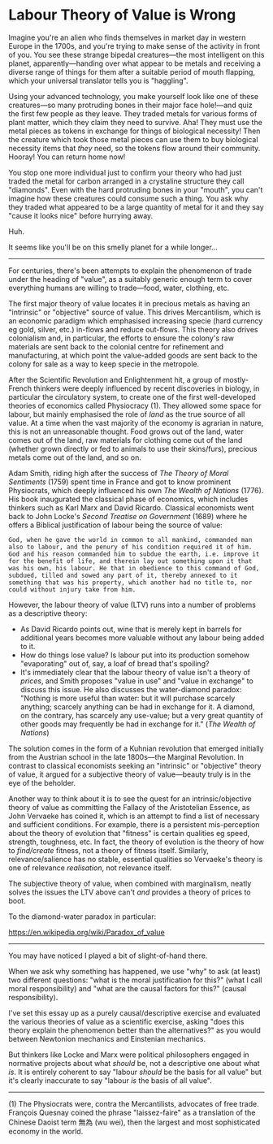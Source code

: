 # Labour Theory of Value is Wrong

Imagine you're an alien who finds themselves in market day in western Europe in the 1700s, and you're trying to make sense of the activity in front of you. You see these strange bipedal creatures—the most intelligent on this planet, apparently—handing over what appear to be metals and receiving a diverse range of things for them after a suitable period of mouth flapping, which your universal translator tells you is "haggling".

Using your advanced technology, you make yourself look like one of these creatures—so many protruding bones in their major face hole!—and quiz the first few people as they leave. They traded metals for various forms of plant matter, which they claim they need to survive. Aha! They must use the metal pieces as tokens in exchange for things of biological necessity! Then the creature which took those metal pieces can use them to buy biological necessity items that _they_ need, so the tokens flow around their community. Hooray! You can return home now!

You stop one more individual just to confirm your theory who had just traded the metal for carbon arranged in a crystaline structure they call "diamonds". Even with the hard protruding bones in your "mouth", you can't imagine how these creatures could consume such a thing. You ask why they traded what appeared to be a large quantity of metal for it and they say "cause it looks nice" before hurrying away.

Huh.

It seems like you'll be on this smelly planet for a while longer…

----------

For centuries, there's been attempts to explain the phenomenon of trade under the heading of "value", as a suitably generic enough term to cover everything humans are willing to trade—food, water, clothing, etc.

The first major theory of value locates it in precious metals as having an "intrinsic" or "objective" source of value. This drives Mercantilism, which is an economic paradigm which emphasised increasing specie (hard currency eg gold, silver, etc.) in-flows and reduce out-flows. This theory also drives colonialism and, in particular, the efforts to ensure the colony's raw materials are sent back to the colonial centre for refinement and manufacturing, at which point the value-added goods are sent back to the colony for sale as a way to keep specie in the metropole.

After the Scientific Revolution and Enlightenment hit, a group of mostly-French thinkers were deeply influenced by recent discoveries in biology, in particular the circulatory system, to create one of the first well-developed theories of economics called Physiocracy (1). They allowed some space for labour, but mainly emphasised the role of _land_ as the true source of all value. At a time when the vast majority of the economy is agrarian in nature, this is not an unreasonable thought. Food grows out of the land, water comes out of the land, raw materials for clothing come out of the land (whether grown directly or fed to animals to use their skins/furs), precious metals come out of the land, and so on.

Adam Smith, riding high after the success of _The Theory of Moral Sentiments_ (1759) spent time in France and got to know prominent Physiocrats, which deeply influenced his own _The Wealth of Nations_ (1776). His book inaugurated the classical phase of economics, which includes thinkers such as Karl Marx and David Ricardo. Classical economists went back to John Locke's _Second Treatise on Government_ (1689) where he offers a Biblical justification of labour being the source of value:

	God, when he gave the world in common to all mankind, commanded man also to labour, and the penury of his condition required it of him. God and his reason commanded him to subdue the earth, i.e. improve it for the benefit of life, and therein lay out something upon it that was his own, his labour. He that in obedience to this command of God, subdued, tilled and sowed any part of it, thereby annexed to it something that was his property, which another had no title to, nor could without injury take from him.

However, the labour theory of value (LTV) runs into a number of problems as a descriptive theory:
* As David Ricardo points out, wine that is merely kept in barrels for additional years becomes more valuable without any labour being added to it.
* How do things lose value? Is labour put into its production somehow "evaporating" out of, say, a loaf of bread that's spoiling?
* It's immediately clear that the labour theory of value isn't a theory of _prices_, and Smith proposes "value in use" and "value in exchange" to discuss this issue. He also discusses the water-diamond paradox: "Nothing is more useful than water: but it will purchase scarcely anything; scarcely anything can be had in exchange for it. A diamond, on the contrary, has scarcely any use-value; but a very great quantity of other goods may frequently be had in exchange for it." (_The Wealth of Nations_)

The solution comes in the form of a Kuhnian revolution that emerged initially from the Austrian school in the late 1800s—the Marginal Revolution. In contrast to classical economists seeking an "intrinsic" or "objective" theory of value, it argued for a subjective theory of value—beauty truly is in the eye of the beholder.

Another way to think about it is to see the quest for an intrinsic/objective theory of value as committing the Fallacy of the Aristotelian Essence, as John Vervaeke has coined it, which is an attempt to find a list of necessary and sufficient conditions. For example, there is a persistent mis-perception about the theory of evolution that "fitness" is certain qualities eg speed, strength, toughness, etc. In fact, the theory of evolution is the theory of how to _find/create_ fitness, not a theory of fitness itself. Similarly, relevance/salience has no stable, essential qualities so Vervaeke's theory is one of relevance _realisation_, not relevance itself.

The subjective theory of value, when combined with marginalism, neatly solves the issues the LTV above can't _and_ provides a theory of prices to boot.

To the diamond-water paradox in particular:

https://en.wikipedia.org/wiki/Paradox_of_value

--------

You may have noticed I played a bit of slight-of-hand there. 

When we ask why something has happened, we use "why" to ask (at least) two different questions: "what is the moral justification for this?" (what I call moral responsibility) and "what are the causal factors for this?" (causal responsibility).

I've set this essay up as a purely causal/descriptive exercise and evaluated the various theories of value as a scientific exercise, asking "does this theory explain the phenomenon better than the alternatives?" as you would between Newtonion mechanics and Einstenian mechanics.

But thinkers like Locke and Marx were political philosophers engaged in normative projects about what _should_ be, not a descriptive one about what _is_. It is entirely coherent to say "labour _should_ be the basis for all value" but it's clearly inaccurate to say "labour _is_ the basis of all value".

----------

(1) The Physiocrats were, contra the Mercantilists, advocates of free trade. François Quesnay coined the phrase "laissez-faire" as a translation of the Chinese Daoist term 無為 (wu wei), then the largest and most sophisticated economy in the world.